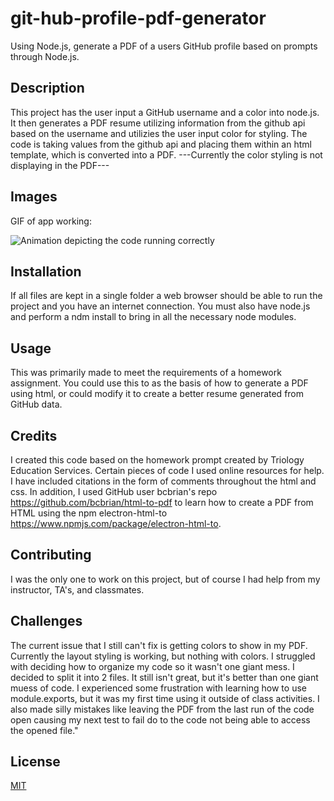 # git-hub-profile-pdf-generator
Using Node.js, generate a PDF of a users GitHub profile based on prompts through Node.js.

## Description 
This project has the user input a GitHub username and a color into node.js. It then generates a PDF resume utilizing information from the github api based on the username and utilizies the user input color for styling. The code is taking values from the github api and placing them within an html template, which is converted into a PDF. ---Currently the color styling is not displaying in the PDF---

## Images
GIF of app working:

![Animation depicting the code running correctly](#)

## Installation 
If all files are kept in a single folder a web browser should be able to run the project and you have an internet connection. You must also have node.js and perform a ndm install to bring in all the necessary node modules.

## Usage 
This was primarily made to meet the requirements of a homework assignment. You could use this to as the basis of how to generate a PDF using html, or could modify it to create a better resume generated from GitHub data.

## Credits 
I created this code based on the homework prompt created by Triology Education Services. Certain pieces of code I used online resources for help. I have included citations in the form of comments throughout the html and css. In addition, I used GitHub user bcbrian's repo https://github.com/bcbrian/html-to-pdf to learn how to create a PDF from HTML using the npm electron-html-to https://www.npmjs.com/package/electron-html-to.

## Contributing 
I was the only one to work on this project, but of course I had help from my instructor, TA's, and classmates.

## Challenges
The current issue that I still can't fix is getting colors to show in my PDF. Currently the layout styling is working, but nothing with colors. I struggled with deciding how to organize my code so it wasn't one giant mess. I decided to split it into 2 files. It still isn't great, but it's better than one giant muess of code. I experienced some frustration with learning how to use module.exports, but it was my first time using it outside of class activities. I also made silly mistakes like leaving the PDF from the last run of the code open causing my next test to fail do to the code not being able to access the opened file." 

## License
[MIT](https://choosealicense.com/licenses/mit/)

